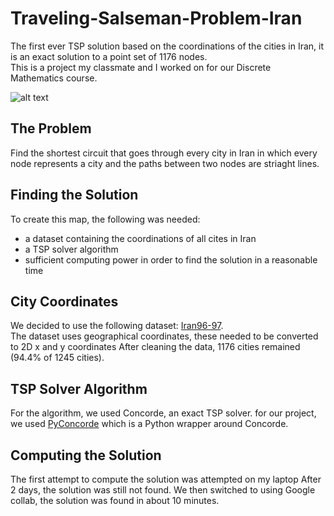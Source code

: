 # Traveling-Salseman-Problem-Iran
The first ever TSP solution based on the coordinations of the cities in Iran, it is an exact solution to a point set of 1176 nodes.  
This is a project my classmate and I worked on for our Discrete Mathematics course. 
   
   

![alt text](https://github.com/Procedurally-Generated-Human/Traveling-Salseman-Problem-Iran/blob/main/map.png)

## The Problem
Find the shortest circuit that goes through every city in Iran in which every node represents a city and the paths between two nodes are striaght lines. 

## Finding the Solution
To create this map, the following was needed:
- a dataset containing the coordinations of all cites in Iran
- a TSP solver algorithm
- sufficient computing power in order to find the solution in a reasonable time

## City Coordinates
We decided to use the following dataset: [Iran96-97](https://gist.github.com/alirezanet/0bbfb2921e421f8acb46244e0b5a8f8a).  
The dataset uses geographical coordinates, these needed to be converted to 2D x and y coordinates
After cleaning the data, 1176 cities remained (94.4% of 1245 cities).

## TSP Solver Algorithm
For the algorithm, we used Concorde, an exact TSP solver. for our project, we used [PyConcorde](https://github.com/jvkersch/pyconcorde) which is a Python wrapper around Concorde.

## Computing the Solution
The first attempt to compute the solution was attempted on my laptop After 2 days, the solution was still not found. We then switched to using Google collab, the solution was found in about 10 minutes.
